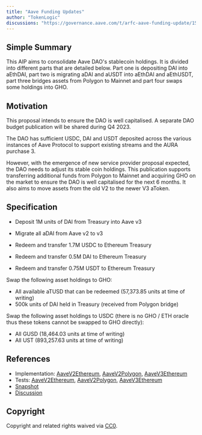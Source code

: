 ```yaml
---
title: "Aave Funding Updates"
author: "TokenLogic"
discussions: "https://governance.aave.com/t/arfc-aave-funding-update/15194"
---
```


## Simple Summary

This AIP aims to consolidate Aave DAO's stablecoin holdings. It is divided into different parts that are detailed below. Part one is depositing DAI into aEthDAI, part two is migrating aDAI and aUSDT into aEthDAI and aEthUSDT, part three bridges assets from Polygon to Mainnet and part four swaps some holdings into GHO.

## Motivation

This proposal intends to ensure the DAO is well capitalised. A separate DAO budget publication will be shared during Q4 2023.

The DAO has sufficient USDC, DAI and USDT deposited across the various instances of Aave Protocol to support existing streams and the AURA purchase 3.

However, with the emergence of new service provider proposal expected, the DAO needs to adjust its stable coin holdings. This publication supports transferring additional funds from Polygon to Mainnet and acquiring GHO on the market to ensure the DAO is well capitalised for the next 6 months. It also aims to move assets from the old V2 to the newer V3 aToken.

## Specification

- Deposit 1M units of DAI from Treasury into Aave v3
- Migrate all aDAI from Aave v2 to v3

- Redeem and transfer 1.7M USDC to Ethereum Treasury
- Redeem and transfer 0.5M DAI to Ethereum Treasury
- Redeem and transfer 0.75M USDT to Ethereum Treasury

Swap the following asset holdings to GHO:

- All available aTUSD that can be redeemed (57,373.85 units at time of writing)
- 500k units of DAI held in Treasury (received from Polygon bridge)

Swap the following asset holdings to USDC (there is no GHO / ETH oracle thus these tokens cannot be swapped to GHO directly):

- All GUSD (18,464.03 units at time of writing)
- All UST (893,257.63 units at time of writing)

## References

- Implementation: [AaveV2Ethereum](https://github.com/bgd-labs/aave-proposals-v3/blob/main/src/20231102_Multi_AaveFundingUpdates/AaveV2Ethereum_AaveFundingUpdates_20231102.sol), [AaveV2Polygon](https://github.com/bgd-labs/aave-proposals-v3/blob/main/src/20231102_Multi_AaveFundingUpdates/AaveV2Polygon_AaveFundingUpdates_20231102.sol), [AaveV3Ethereum](https://github.com/bgd-labs/aave-proposals-v3/blob/main/src/20231102_Multi_AaveFundingUpdates/AaveV3Ethereum_AaveFundingUpdates_20231102.sol)
- Tests: [AaveV2Ethereum](https://github.com/bgd-labs/aave-proposals-v3/blob/main/src/20231102_Multi_AaveFundingUpdates/AaveV2Ethereum_AaveFundingUpdates_20231102.t.sol), [AaveV2Polygon](https://github.com/bgd-labs/aave-proposals-v3/blob/main/src/20231102_Multi_AaveFundingUpdates/AaveV2Polygon_AaveFundingUpdates_20231102.t.sol), [AaveV3Ethereum](https://github.com/bgd-labs/aave-proposals-v3/blob/main/src/20231102_Multi_AaveFundingUpdates/AaveV3Ethereum_AaveFundingUpdates_20231102.t.sol)
- [Snapshot](https://snapshot.org/#/aave.eth/proposal/0x099f88e1728760952be26fcb8fc99b26c29336e6a109820b391751b108399ee5)
- [Discussion](https://governance.aave.com/t/arfc-aave-funding-update/15194)

## Copyright

Copyright and related rights waived via [CC0](https://creativecommons.org/publicdomain/zero/1.0/).
